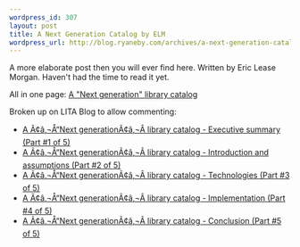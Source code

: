```yaml
--- 
wordpress_id: 307
layout: post
title: A Next Generation Catalog by ELM
wordpress_url: http://blog.ryaneby.com/archives/a-next-generation-catalog-by-elm/
---
```

A more elaborate post then you will ever find here. Written by Eric Lease Morgan. Haven't had the time to read it yet.

All in one page: <a href="http://dewey.library.nd.edu/morgan/ngc/">A "Next generation" library catalog</a>

Broken up on LITA Blog to allow commenting:

<ul>
<li><a href="http://litablog.org/2006/07/07/a-next-generation-library-catalog-executive-summary-part-1-of-5/">A Ã¢â‚¬Å“Next generationÃ¢â‚¬Â library catalog - Executive summary (Part #1 of 5)</a></li>
<li><a href="http://litablog.org/2006/07/07/a-next-generation-library-catalog-introduction-and-assumptions-part-2-of-5/">A Ã¢â‚¬Å“Next generationÃ¢â‚¬Â library catalog - Introduction and assumptions (Part #2 of 5)</a></li>
<li><a href="http://litablog.org/2006/07/07/a-next-generation-library-catalog-technologies-part-3-of-5/">A Ã¢â‚¬Å“Next generationÃ¢â‚¬Â library catalog - Technologies (Part #3 of 5)</a></li>
<li><a href="http://litablog.org/2006/07/07/a-next-generation-library-catalog-implementation-part-4-of-5/">A Ã¢â‚¬Å“Next generationÃ¢â‚¬Â library catalog - Implementation (Part #4 of 5)</a></li>
<li><a href="http://litablog.org/2006/07/07/a-next-generation-library-catalog-conclusion-part-5-of-5/">A Ã¢â‚¬Å“Next generationÃ¢â‚¬Â library catalog - Conclusion (Part #5 of 5)</a></li>
</ul>
